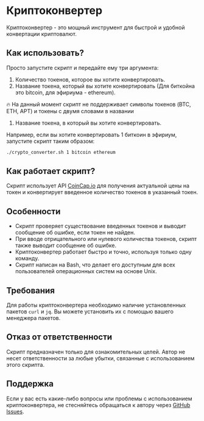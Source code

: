 # Криптоконвертер

Криптоконвертер - это мощный инструмент для быстрой и удобной конвертации криптовалют.

## Как использовать?

Просто запустите скрипт и передайте ему три аргумента:

1. Количество токенов, которое вы хотите конвертировать.
2. Название токена, который вы хотите конвертировать (Для биткойна это bitcoin, для эфириума - ethereum).

<aside>
🔥 На данный момент скрипт не поддерживает символы токенов (BTC, ETH, APT) и токены с двумя словами в названии

</aside>

1. Название токена, в который вы хотите конвертировать.

Например, если вы хотите конвертировать 1 биткоин в эфириум, запустите скрипт таким образом:

```bash
./crypto_converter.sh 1 bitcoin ethereum
```

## Как работает скрипт?

Скрипт использует API [CoinCap.io](https://coincap.io/) для получения актуальной цены на токен и конвертирует введенное количество токенов в указанный токен.

## Особенности

- Скрипт проверяет существование введенных токенов и выводит сообщение об ошибке, если токен не найден.
- При вводе отрицательного или нулевого количества токенов, скрипт также выводит сообщение об ошибке.
- Криптоконвертер работает быстро и точно, используя только одну команду.
- Скрипт написан на Bash, что делает его доступным для всех пользователей операционных систем на основе Unix.

## Требования

Для работы криптоконвертера необходимо наличие установленных пакетов `curl` и `jq`. Вы можете установить их с помощью вашего менеджера пакетов.

## Отказ от ответственности

Скрипт предназначен только для ознакомительных целей. Автор не несет ответственности за любые убытки, связанные с использованием этого скрипта.

## Поддержка

Если у вас есть какие-либо вопросы или проблемы с использованием криптоконвертера, не стесняйтесь обращаться к автору через [GitHub Issues](https://github.com/user/repo/issues).
